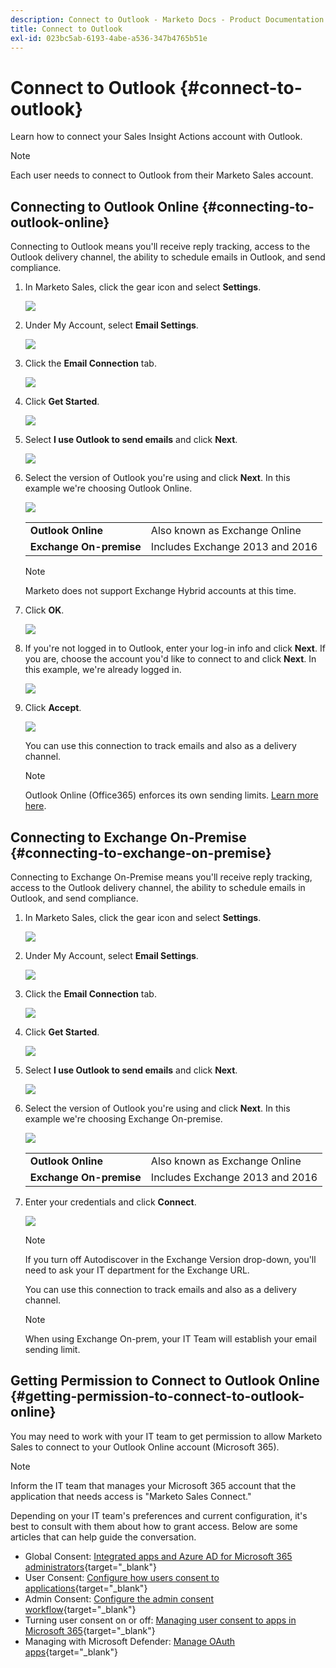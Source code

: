 ```yaml
---
description: Connect to Outlook - Marketo Docs - Product Documentation
title: Connect to Outlook
exl-id: 023bc5ab-6193-4abe-a536-347b4765b51e
---
```

# Connect to Outlook {#connect-to-outlook}

Learn how to connect your Sales Insight Actions account with Outlook.

>[!NOTE]
>
>Each user needs to connect to Outlook from their Marketo Sales account.

## Connecting to Outlook Online {#connecting-to-outlook-online}

Connecting to Outlook means you'll receive reply tracking, access to the Outlook delivery channel, the ability to schedule emails in Outlook, and send compliance.

1. In Marketo Sales, click the gear icon and select **Settings**.

   ![](assets/connect-to-outlook-1.png)

1. Under My Account, select **Email Settings**.

   ![](assets/connect-to-outlook-2.png)

1. Click the **Email Connection** tab.

   ![](assets/connect-to-outlook-3.png)

1. Click **Get Started**.

   ![](assets/connect-to-outlook-4.png)

1. Select **I use Outlook to send emails** and click **Next**.

   ![](assets/connect-to-outlook-5.png)

1. Select the version of Outlook you're using and click **Next**. In this example we're choosing Outlook Online.

   ![](assets/connect-to-outlook-6.png)

      <table> 
    <tbody>
     <tr>
      <td><strong>Outlook Online</strong></td> 
      <td>Also known as Exchange Online</td> 
     </tr>
     <tr>
      <td><strong>Exchange On-premise</strong></td> 
      <td>Includes Exchange 2013 and 2016</td> 
     </tr>
    </tbody>
   </table>

   >[!NOTE]
   >
   >Marketo does not support Exchange Hybrid accounts at this time.

1. Click **OK**.

   ![](assets/connect-to-outlook-7.png)

1. If you're not logged in to Outlook, enter your log-in info and click **Next**. If you are, choose the account you'd like to connect to and click **Next**. In this example, we're already logged in.

   ![](assets/connect-to-outlook-8.png)

1. Click **Accept**.

   ![](assets/connect-to-outlook-9.png)

   You can use this connection to track emails and also as a delivery channel.

   >[!NOTE]
   >
   >Outlook Online (Office365) enforces its own sending limits. [Learn more here](/help/marketo/product-docs/marketo-sales-connect/email/email-delivery/email-connection-throttling.md#email-provider-limits).

## Connecting to Exchange On-Premise {#connecting-to-exchange-on-premise}

Connecting to Exchange On-Premise means you'll receive reply tracking, access to the Outlook delivery channel, the ability to schedule emails in Outlook, and send compliance.

1. In Marketo Sales, click the gear icon and select **Settings**.

   ![](assets/connect-to-outlook-10.png)

1. Under My Account, select **Email Settings**.

   ![](assets/connect-to-outlook-11.png)

1. Click the **Email Connection** tab.

   ![](assets/connect-to-outlook-12.png)

1. Click **Get Started**.

   ![](assets/connect-to-outlook-13.png)

1. Select **I use Outlook to send emails** and click **Next**.

   ![](assets/connect-to-outlook-14.png)

1. Select the version of Outlook you're using and click **Next**. In this example we're choosing Exchange On-premise.

   ![](assets/connect-to-outlook-15.png)

      <table> 
    <tbody>
     <tr>
      <td><strong>Outlook Online</strong></td> 
      <td>Also known as Exchange Online</td> 
     </tr>
     <tr>
      <td><strong>Exchange On-premise</strong></td> 
      <td>Includes Exchange 2013 and 2016</td> 
     </tr>
    </tbody>
   </table>

1. Enter your credentials and click **Connect**.

   ![](assets/connect-to-outlook-16.png)

   >[!NOTE]
   >
   >If you turn off Autodiscover in the Exchange Version drop-down, you'll need to ask your IT department for the Exchange URL.

   You can use this connection to track emails and also as a delivery channel.

   >[!NOTE]
   >
   >When using Exchange On-prem, your IT Team will establish your email sending limit.

## Getting Permission to Connect to Outlook Online {#getting-permission-to-connect-to-outlook-online}

You may need to work with your IT team to get permission to allow Marketo Sales to connect to your Outlook Online account (Microsoft 365).

>[!NOTE]
>
>Inform the IT team that manages your Microsoft 365 account that the application that needs access is "Marketo Sales Connect."

Depending on your IT team's preferences and current configuration, it's best to consult with them about how to grant access. Below are some articles that can help guide the conversation.

* Global Consent: [Integrated apps and Azure AD for Microsoft 365 administrators](https://learn.microsoft.com/en-us/microsoft-365/enterprise/integrated-apps-and-azure-ads?view=o365-worldwide){target="_blank"}
* User Consent: [Configure how users consent to applications](https://learn.microsoft.com/en-us/azure/active-directory/manage-apps/configure-user-consent?tabs=azure-portal&pivots=portal){target="_blank"}
* Admin Consent: [Configure the admin consent workflow](https://learn.microsoft.com/en-us/microsoft-365/admin/misc/user-consent?source=recommendations&view=o365-worldwide){target="_blank"}
* Turning user consent on or off: [Managing user consent to apps in Microsoft 365](https://learn.microsoft.com/en-us/microsoft-365/admin/misc/user-consent?source=recommendations&view=o365-worldwide){target="_blank"}
* Managing with Microsoft Defender: [Manage OAuth apps](https://learn.microsoft.com/en-us/defender-cloud-apps/manage-app-permissions){target="_blank"}
